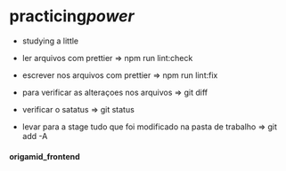 # practicing*power*

- studying a little

- ler arquivos com prettier => npm run lint:check
- escrever nos arquivos com prettier => npm run lint:fix
- para verificar as alteraçoes nos arquivos => git diff
- verificar o satatus => git status
- levar para a stage tudo que foi modificado na pasta de trabalho => git add -A

#### origamid_frontend
